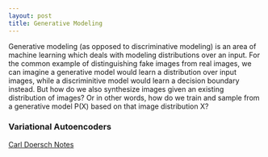 ```yaml
---
layout: post
title: Generative Modeling
---
```

Generative modeling (as opposed to discriminative modeling) is an area of machine learning which deals with modeling distributions over an input. For the common example of distinguishing fake images from real images, we can imagine a generative model would learn a distribution over input images, while a discriminitive model would learn a decision boundary instead. But how do we also synthesize images given an existing distribution of images? Or in other words, how do we train and sample from a generative model P(X) based on that image distribution X?

### Variational Autoencoders
[Carl Doersch Notes](https://arxiv.org/pdf/1606.05908.pdf)



<!-- ### Generative Adversarial Networks

### Diffusion Models -->

